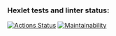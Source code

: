 ### Hexlet tests and linter status:
[![Actions Status](https://github.com/Nemial/frontend-project-lvl1/workflows/hexlet-check/badge.svg)](https://github.com/Nemial/frontend-project-lvl1/actions)
[![Maintainability](https://api.codeclimate.com/v1/badges/44ef202a19336720694d/maintainability)](https://codeclimate.com/github/Nemial/frontend-project-lvl1/maintainability)
